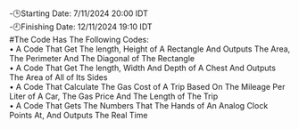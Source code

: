 -🕒Starting Date: 7/11/2024 20:00 IDT<br />
-🕘Finishing Date: 12/11/2024 19:10 IDT<br />
#The Code Has The Following Codes:<br />
  • A Code That Get The length, Height of A Rectangle And Outputs The Area, The Perimeter And The Diagonal of The Rectangle<br />
  • A Code That Get The length, Width And Depth of A Chest And Outputs The Area of All of Its Sides<br />
  • A Code That Calculate The Gas Cost of A Trip Based On The Mileage Per Liter of A Car, The Gas Price And The Length of The Trip<br />
  • A Code That Gets The Numbers That The Hands of An Analog Clock Points At, And Outputs The Real Time<br />
